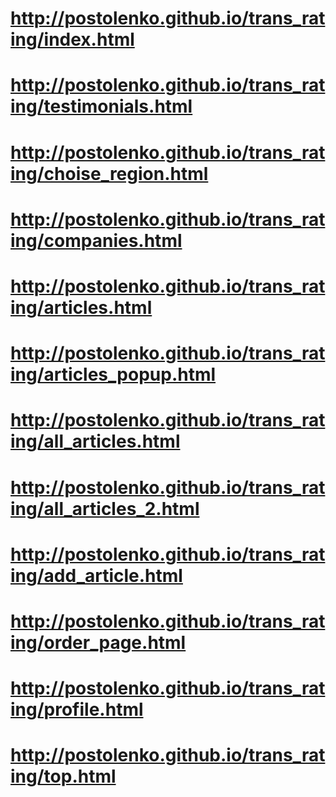 # http://postolenko.github.io/trans_rating/index.html
# http://postolenko.github.io/trans_rating/testimonials.html
# http://postolenko.github.io/trans_rating/choise_region.html
# http://postolenko.github.io/trans_rating/companies.html
# http://postolenko.github.io/trans_rating/articles.html
# http://postolenko.github.io/trans_rating/articles_popup.html
# http://postolenko.github.io/trans_rating/all_articles.html
# http://postolenko.github.io/trans_rating/all_articles_2.html
# http://postolenko.github.io/trans_rating/add_article.html
# http://postolenko.github.io/trans_rating/order_page.html
# http://postolenko.github.io/trans_rating/profile.html
# http://postolenko.github.io/trans_rating/top.html